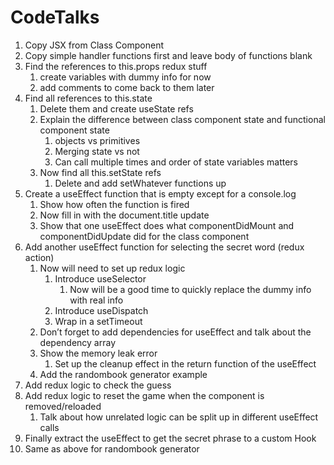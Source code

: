 # CodeTalks

1. Copy JSX from Class Component
2. Copy simple handler functions first and leave body of functions blank
3. Find the references to this.props redux stuff 
    1. create variables with dummy info for now
    2. add comments to come back to them later
4. Find all references to this.state
    1. Delete them and create useState refs
    2. Explain the difference between class component state and functional component state 
        1. objects vs primitives
        2. Merging state vs not
        3. Can call multiple times and order of state variables matters
    3. Now find all this.setState refs
        1. Delete and add setWhatever functions up
5. Create a useEffect function that is empty except for a console.log
    1. Show how often the function is fired
    2. Now fill in with the document.title update
    3. Show that one useEffect does what componentDidMount and componentDidUpdate did for the class component
6. Add another useEffect function for selecting the secret word (redux action)
    1. Now will need to set up redux logic
        1. Introduce useSelector
            1. Now will be a good time to quickly replace the dummy info with real info
        2. Introduce useDispatch
        3. Wrap in a setTimeout
    2. Don’t forget to add dependencies for useEffect and talk about the dependency array
    3. Show the memory leak error 
        1. Set up the cleanup effect in the return function of the useEffect
    4. Add the randombook generator example
7. Add redux logic to check the guess
8. Add redux logic to reset the game when the component is removed/reloaded
    1. Talk about how unrelated logic can be split up in different useEffect calls
9. Finally extract the useEffect to get the secret phrase to a custom Hook
10. Same as above for randombook generator
